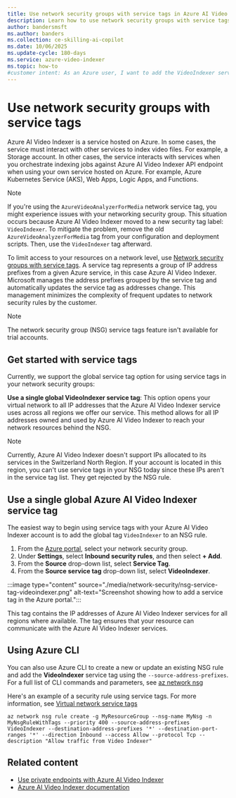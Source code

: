 ```yaml
---
title: Use network security groups with service tags in Azure AI Video Indexer
description: Learn how to use network security groups with service tags to control access and simplify rule management. Get started now.
author: bandersmsft
ms.author: banders
ms.collection: ce-skilling-ai-copilot
ms.date: 10/06/2025
ms.update-cycle: 180-days
ms.service: azure-video-indexer
ms.topic: how-to
#customer intent: As an Azure user, I want to add the VideoIndexer service tag to my NSG rules so that my resources can communicate with Azure AI Video Indexer.
---
```


# Use network security groups with service tags

Azure AI Video Indexer is a service hosted on Azure. In some cases, the service must interact with other services to index video files. For example, a Storage account. In other cases, the service interacts with services when you orchestrate indexing jobs against Azure AI Video Indexer API endpoint when using your own service hosted on Azure. For example, Azure Kubernetes Service (AKS), Web Apps, Logic Apps, and Functions.

> [!NOTE]
> If you're using the `AzureVideoAnalyzerForMedia` network service tag, you might experience issues with your networking security group. This situation occurs because Azure AI Video Indexer moved to a new security tag label: `VideoIndexer`. To mitigate the problem, remove the old `AzureVideoAnalyzerForMedia` tag from your configuration and deployment scripts. Then, use the `VideoIndexer` tag afterward.

To limit access to your resources on a network level, use [Network security groups with service tags](/azure/virtual-network/service-tags-overview). A service tag represents a group of IP address prefixes from a given Azure service, in this case Azure AI Video Indexer. Microsoft manages the address prefixes grouped by the service tag and automatically updates the service tag as addresses change. This management minimizes the complexity of frequent updates to network security rules by the customer.

> [!NOTE]
> The network security group (NSG) service tags feature isn't available for trial accounts.

## Get started with service tags

Currently, we support the global service tag option for using service tags in your network security groups:

**Use a single global VideoIndexer service tag**: This option opens your virtual network to all IP addresses that the Azure AI Video Indexer service uses across all regions we offer our service. This method allows for all IP addresses owned and used by Azure AI Video Indexer to reach your network resources behind the NSG.

> [!NOTE]
> Currently, Azure AI Video Indexer doesn't support IPs allocated to its services in the Switzerland North Region. If your account is located in this region, you can't use service tags in your NSG today since these IPs aren't in the service tag list. They get rejected by the NSG rule.

## Use a single global Azure AI Video Indexer service tag

The easiest way to begin using service tags with your Azure AI Video Indexer account is to add the global tag `VideoIndexer` to an NSG rule.

1. From the [Azure portal](https://portal.azure.com/), select your network security group.
1. Under **Settings**, select **Inbound security rules**, and then select **+ Add**.
1. From the **Source** drop-down list, select **Service Tag**.
1. From the **Source service tag** drop-down list, select **VideoIndexer**.

:::image type="content" source="./media/network-security/nsg-service-tag-videoindexer.png" alt-text="Screenshot showing how to add a service tag in the Azure portal.":::

This tag contains the IP addresses of Azure AI Video Indexer services for all regions where available. The tag ensures that your resource can communicate with the Azure AI Video Indexer services.

## Using Azure CLI

You can also use Azure CLI to create a new or update an existing NSG rule and add the **VideoIndexer** service tag using the `--source-address-prefixes`. For a full list of CLI commands and parameters, see [az network nsg](/cli/azure/network/nsg/rule?view=azure-cli-latest&preserve-view=true)

Here's an example of a security rule using service tags. For more information, see [Virtual network service tags](https://aka.ms/servicetags)

```azurecli
az network nsg rule create -g MyResourceGroup --nsg-name MyNsg -n MyNsgRuleWithTags --priority 400 --source-address-prefixes VideoIndexer --destination-address-prefixes '*' --destination-port-ranges '*' --direction Inbound --access Allow --protocol Tcp --description "Allow traffic from Video Indexer"
```

## Related content

- [Use private endpoints with Azure AI Video Indexer](private-endpoint-how-to.md)
- [Azure AI Video Indexer documentation](index.yml)